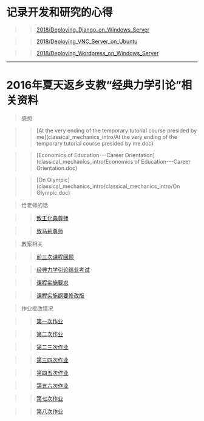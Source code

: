 # 记录开发和研究的心得

> 

> > [2018/Deploying_Django_on_Windows_Server](2018/Deploying_Django_on_Windows_Server.html)

> > [2018/Deploying_VNC_Server_on_Ubuntu](2018/Deploying_VNC_Server_on_Ubuntu.html)

> > [2018/Deploying_Wordpress_on_Windows_Server](2018/Deploying_Wordpress_on_Windows_Server.html)

------

# 2016年夏天返乡支教“经典力学引论”相关资料

> 感想

> > [At the very ending of the temporary tutorial course presided by me](classical_mechanics_intro/At the very ending of the temporary tutorial course presided by me.doc)

> > [Economics of Education---Career Orientation](classical_mechanics_intro/Economics of Education---Career Orientation.doc)

> > [On Olympic](classical_mechanics_intro/classical_mechanics_intro/On Olympic.doc)


> 给老师的话

> > [致王化典尊师](classical_mechanics_intro/致王化典尊师.doc)

> > [致马莉尊师](classical_mechanics_intro/致马莉尊师.doc)

> 教案相关

> > [前三次课程回顾](classical_mechanics_intro/前三次课程回顾.doc)

> > [经典力学引论结业考试](classical_mechanics_intro/经典力学引论结业考试.doc)

> > [课程实施要求](classical_mechanics_intro/课程实施要求.doc)

> > [课程实施纲要修改版](classical_mechanics_intro/课程实施纲要修改版.doc)

> 作业批改情况

> > [第一次作业](classical_mechanics_intro/第一次作业.xls)

> > [第二次作业](classical_mechanics_intro/第二次作业.xls)

> > [第二三次作业](classical_mechanics_intro/第二三次作业.xls)

> > [第三四次作业](classical_mechanics_intro/第三四次作业.xls)

> > [第四五次作业](classical_mechanics_intro/第四五次作业.xls)

> > [第五六次作业](classical_mechanics_intro/第五六次作业.xls)

> > [第七次作业](classical_mechanics_intro/第七次作业.xls)

> > [第八次作业](classical_mechanics_intro/第八次作业.xls)

